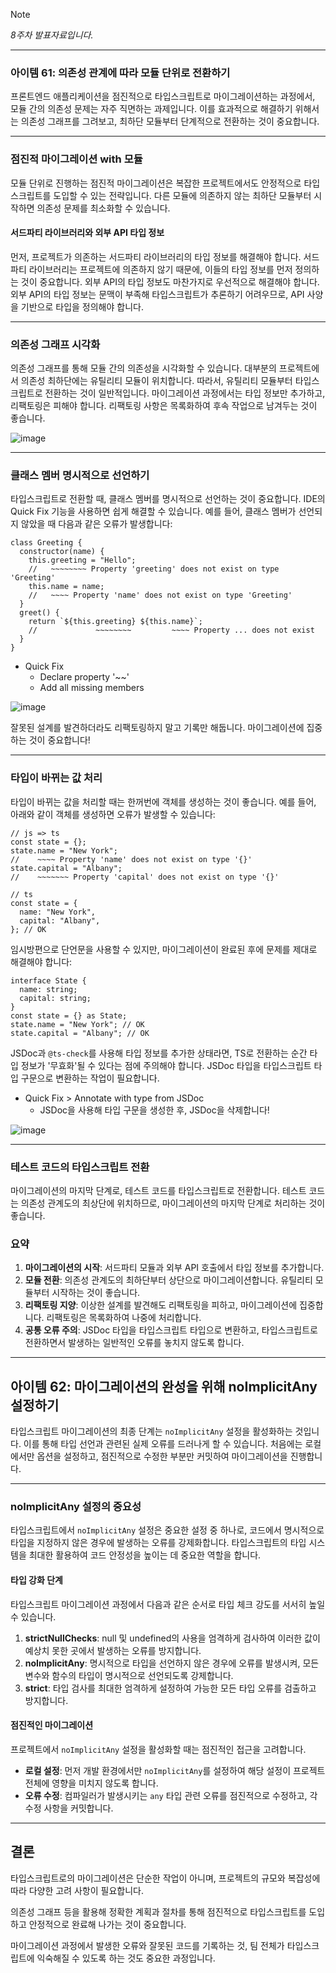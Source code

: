 > [!Note]  
> _8주차 발표자료입니다._

---

### 아이템 61: 의존성 관계에 따라 모듈 단위로 전환하기

프론트엔드 애플리케이션을 점진적으로 타입스크립트로 마이그레이션하는 과정에서, 모듈 간의 의존성 문제는 자주 직면하는 과제입니다. 이를 효과적으로 해결하기 위해서는 의존성 그래프를 그려보고, 최하단 모듈부터 단계적으로 전환하는 것이 중요합니다.

---

### 점진적 마이그레이션 with 모듈

모듈 단위로 진행하는 점진적 마이그레이션은 복잡한 프로젝트에서도 안정적으로 타입스크립트를 도입할 수 있는 전략입니다. 다른 모듈에 의존하지 않는 최하단 모듈부터 시작하면 의존성 문제를 최소화할 수 있습니다.

#### 서드파티 라이브러리와 외부 API 타입 정보

먼저, 프로젝트가 의존하는 서드파티 라이브러리의 타입 정보를 해결해야 합니다. 서드파티 라이브러리는 프로젝트에 의존하지 않기 때문에, 이들의 타입 정보를 먼저 정의하는 것이 중요합니다. 외부 API의 타입 정보도 마찬가지로 우선적으로 해결해야 합니다. 외부 API의 타입 정보는 문맥이 부족해 타입스크립트가 추론하기 어려우므로, API 사양을 기반으로 타입을 정의해야 합니다.

---

### 의존성 그래프 시각화

의존성 그래프를 통해 모듈 간의 의존성을 시각화할 수 있습니다. 대부분의 프로젝트에서 의존성 최하단에는 유틸리티 모듈이 위치합니다. 따라서, 유틸리티 모듈부터 타입스크립트로 전환하는 것이 일반적입니다. 마이그레이션 과정에서는 타입 정보만 추가하고, 리팩토링은 피해야 합니다. 리팩토링 사항은 목록화하여 후속 작업으로 남겨두는 것이 좋습니다.

![image](https://github.com/dusunax/javascript/assets/94776135/aa005096-f1ff-40ff-8db6-1170fe6ce14b)

---

### 클래스 멤버 명시적으로 선언하기

타입스크립트로 전환할 때, 클래스 멤버를 명시적으로 선언하는 것이 중요합니다. IDE의 Quick Fix 기능을 사용하면 쉽게 해결할 수 있습니다. 예를 들어, 클래스 멤버가 선언되지 않았을 때 다음과 같은 오류가 발생합니다:

```tsx
class Greeting {
  constructor(name) {
    this.greeting = "Hello";
    //   ~~~~~~~~ Property 'greeting' does not exist on type 'Greeting'
    this.name = name;
    //   ~~~~ Property 'name' does not exist on type 'Greeting'
  }
  greet() {
    return `${this.greeting} ${this.name}`;
    //             ~~~~~~~~         ~~~~ Property ... does not exist
  }
}
```

- Quick Fix
  - Declare property '~~'
  - Add all missing members

![image](https://github.com/dusunax/javascript/assets/94776135/55504e63-8c12-4838-8137-74648f5a2dd0)

잘못된 설계를 발견하더라도 리팩토링하지 말고 기록만 해둡니다. 마이그레이션에 집중하는 것이 중요합니다!

---

### 타입이 바뀌는 값 처리

타입이 바뀌는 값을 처리할 때는 한꺼번에 객체를 생성하는 것이 좋습니다. 예를 들어, 아래와 같이 객체를 생성하면 오류가 발생할 수 있습니다:

```tsx
// js => ts
const state = {};
state.name = "New York";
//    ~~~~ Property 'name' does not exist on type '{}'
state.capital = "Albany";
//    ~~~~~~~ Property 'capital' does not exist on type '{}'

// ts
const state = {
  name: "New York",
  capital: "Albany",
}; // OK
```

임시방편으로 단언문을 사용할 수 있지만, 마이그레이션이 완료된 후에 문제를 제대로 해결해야 합니다:

```tsx
interface State {
  name: string;
  capital: string;
}
const state = {} as State;
state.name = "New York"; // OK
state.capital = "Albany"; // OK
```

JSDoc과 `@ts-check`를 사용해 타입 정보를 추가한 상태라면, TS로 전환하는 순간 타입 정보가 '무효화'될 수 있다는 점에 주의해야 합니다. JSDoc 타입을 타입스크립트 타입 구문으로 변환하는 작업이 필요합니다.

- Quick Fix > Annotate with type from JSDoc
  - JSDoc을 사용해 타입 구문을 생성한 후, JSDoc을 삭제합니다!

![image](https://github.com/dusunax/javascript/assets/94776135/a8b461a0-8fed-464e-8f68-fd6c6a10e85a)

---

### 테스트 코드의 타입스크립트 전환

마이그레이션의 마지막 단계로, 테스트 코드를 타입스크립트로 전환합니다. 테스트 코드는 의존성 관계도의 최상단에 위치하므로, 마이그레이션의 마지막 단계로 처리하는 것이 좋습니다.

### 요약

1. **마이그레이션의 시작**: 서드파티 모듈과 외부 API 호출에서 타입 정보를 추가합니다.
2. **모듈 전환**: 의존성 관계도의 최하단부터 상단으로 마이그레이션합니다. 유틸리티 모듈부터 시작하는 것이 좋습니다.
3. **리팩토링 지양**: 이상한 설계를 발견해도 리팩토링을 피하고, 마이그레이션에 집중합니다. 리팩토링은 목록화하여 나중에 처리합니다.
4. **공통 오류 주의**: JSDoc 타입을 타입스크립트 타입으로 변환하고, 타입스크립트로 전환하면서 발생하는 일반적인 오류를 놓치지 않도록 합니다.

---

## 아이템 62: 마이그레이션의 완성을 위해 noImplicitAny 설정하기

타입스크립트 마이그레이션의 최종 단계는 `noImplicitAny` 설정을 활성화하는 것입니다. 이를 통해 타입 선언과 관련된 실제 오류를 드러나게 할 수 있습니다. 처음에는 로컬에서만 옵션을 설정하고, 점진적으로 수정한 부분만 커밋하여 마이그레이션을 진행합니다.

---

### noImplicitAny 설정의 중요성

타입스크립트에서 `noImplicitAny` 설정은 중요한 설정 중 하나로, 코드에서 명시적으로 타입을 지정하지 않은 경우에 발생하는 오류를 강제화합니다. 타입스크립트의 타입 시스템을 최대한 활용하여 코드 안정성을 높이는 데 중요한 역할을 합니다.

#### 타입 강화 단계

타입스크립트 마이그레이션 과정에서 다음과 같은 순서로 타입 체크 강도를 서서히 높일 수 있습니다.

1. **strictNullChecks**: null 및 undefined의 사용을 엄격하게 검사하여 이러한 값이 예상치 못한 곳에서 발생하는 오류를 방지합니다.
2. **noImplicitAny**: 명시적으로 타입을 선언하지 않은 경우에 오류를 발생시켜, 모든 변수와 함수의 타입이 명시적으로 선언되도록 강제합니다.
3. **strict**: 타입 검사를 최대한 엄격하게 설정하여 가능한 모든 타입 오류를 검출하고 방지합니다.

#### 점진적인 마이그레이션

프로젝트에서 `noImplicitAny` 설정을 활성화할 때는 점진적인 접근을 고려합니다.

- **로컬 설정**: 먼저 개발 환경에서만 `noImplicitAny`를 설정하여 해당 설정이 프로젝트 전체에 영향을 미치지 않도록 합니다.
- **오류 수정**: 컴파일러가 발생시키는 `any` 타입 관련 오류를 점진적으로 수정하고, 각 수정 사항을 커밋합니다.

---

## 결론

타입스크립트로의 마이그레이션은 단순한 작업이 아니며, 프로젝트의 규모와 복잡성에 따라 다양한 고려 사항이 필요합니다.

의존성 그래프 등을 활용해 정확한 계획과 절차를 통해 점진적으로 타입스크립트를 도입하고 안정적으로 완료해 나가는 것이 중요합니다.

마이그레이션 과정에서 발생한 오류와 잘못된 코드를 기록하는 것, 팀 전체가 타입스크립트에 익숙해질 수 있도록 하는 것도 중요한 과정입니다.
